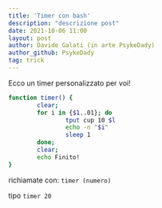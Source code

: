```yaml
---
title: 'Timer con bash'
description: "descrizione post"
date: 2021-10-06 11:00
layout: post
author: Davide Galati (in arte PsykeDady)
author_github: PsykeDady
tag: trick
---
```



Ecco un timer personalizzato per voi!  

```bash
function timer() {
        clear;
        for i in {$1..01}; do
                tput cup 10 $l
                echo -n "$i"
                sleep 1
        done;
        clear;
        echo Finito!
}
```


richiamate con: 
`timer (numero)`


tipo
`timer 20`
